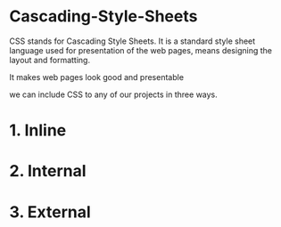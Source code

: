 # Cascading-Style-Sheets
CSS stands for Cascading Style Sheets. It is a standard style sheet language used for presentation of the web pages, means designing the layout and formatting.

It makes web pages look good and presentable

we can include CSS to any of our projects in three ways.

# 1. Inline
# 2. Internal
# 3. External


